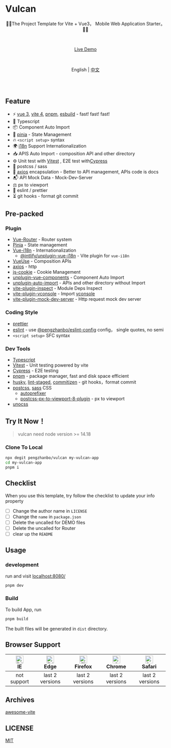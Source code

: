 # Vulcan

<p align="center">🚀🚀The Project Template for Vite + Vue3， Mobile Web Application Starter。🚀🚀</p>
<br>
<p align="center">
  <a href="https://vulcan-vue.netlify.app/">Live Demo</a>
</p>
<br>
<p align="center">
  <span> English </span>
  <span> | </span>
  <a href="/README.zh-CN.md">中文</a>
</p>
<br>
<br>

## Feature

- ⚡️ [vue 3](https://github.com/vuejs/core), [vite 4](https://github.com/vitejs/vite), [pnpm](https://pnpm.io/), [esbuild](https://github.com/evanw/esbuild) - fast! fast! fast!
- 🦾 Typescript
- 📦 Component Auto Import
- 🍍 [pinia](https://pinia.vuejs.org/) - State Management
- 🔥 `<script setup>` syntax
- 🌍 [i18n](https://github.com/intlify/vue-i18n-next) Support Internationalization
- 📥 APIS Auto Import - composition API and other directory
- ⚙️ Unit test with [Vitest](https://github.com/vitest-dev/vitest) , E2E test with[Cypress](https://cypress.io/)
- 🎨 postcss / sass
- 📒 [axios](https://axios-http.com) encapsulation - Better to API management, APIs code is docs
- 📬 API Mock Data - Mock-Dev-Server
- ⚖️ px to viewport
- 📐 eslint / prettier
- ⏳ git hooks - format git commit

## Pre-packed

### Plugin

- [Vue-Router](https://github.com/vuejs/router) - Router system
- [Pinia](https://pinia.vuejs.org) - State management
- [Vue-i18n](https://github.com/intlify/vue-i18n-next) - Internationalization
  - [@intlify/unplugin-vue-i18n](https://github.com/intlify/bundle-tools/tree/main/packages/unplugin-vue-i18n) - Vite plugin for `vue-i18n`
- [VueUse](https://github.com/antfu/vueuse) - Composition APIs
- [axios](https://axios-http.com) - http
- [js-cookie](https://github.com/js-cookie/js-cookie) - Cookie Management
- [unplugin-vue-components](https://github.com/antfu/unplugin-vue-components) - Component Auto Import
- [unplugin-auto-import](https://github.com/antfu/unplugin-auto-import) - APIs and other directory without Import
- [vite-plugin-inspect](https://github.com/antfu/vite-plugin-inspect) - Module Deps Inspect
- [vite-plugin-vconsole](/scripts//vite-plugins/vconsole.ts) - Import [vconsole]()
- [vite-plugin-mock-dev-server](https://github.com/pengzhanbo/vite-plugin-mock-dev-server) - Http request mock dev server

### Coding Style

- [prettier](https://prettier.io)
- [eslint](https://eslint.org) - use [@pengzhanbo/eslint-config]() config， single quotes, no semi
- `<script setup>` SFC syntax

### Dev Tools

- [Typescript](https://www.typescriptlang.org/)
- [Vitest](https://github.com/vitest-dev/vitest) - Unit testing powered by vite
- [Cypress](https://cypress.io/) - E2E testing
- [pnpm](https://pnpm.js.org/) - package manager, fast and disk space efficient
- [husky](https://typicode.github.io/husky), [lint-staged](https://github.com/okonet/lint-staged), [commitizen](https://github.com/commitizen/cz-cli) - git hooks，format commit
- [postcss](https://postcss.org/), [sass](https://github.com/sass/dart-sass) CSS
  - [autoprefixer](https://github.com/postcss/autoprefixer)
  - [postcss-px-to-viewport-8-plugin](https://github.com/lkxian888/postcss-px-to-viewport-8-plugin) - px to viewport
- [unocss](https://unocss.dev/)

## Try It Now！

> vulcan need node version >= 14.18

### Clone To Local

```sh
npx degit pengzhanbo/vulcan my-vulcan-app
cd my-vulcan-app
pnpm i
```

## Checklist

When you use this template, try follow the checklist to update your info property

- [ ] Change the author name in `LICENSE`
- [ ] Change the `name` in `package.json`
- [ ] Delete the uncalled for DEMO files
- [ ] Delete the uncalled for Router
- [ ] clear up the `README`

## Usage

### development

run and visit [localhost:8080/](http://localhost:8080/)

```sh
pnpm dev
```

### Build

To build App, run

```sh
pnpm build
```

The built files will be generated in `dist` directory.

## Browser Support

| [<img src="https://raw.githubusercontent.com/alrra/browser-logos/master/src/edge/edge_48x48.png" alt=" Edge" width="24px" height="24px" />](http://godban.github.io/browsers-support-badges/)</br>IE | [<img src="https://raw.githubusercontent.com/alrra/browser-logos/master/src/edge/edge_48x48.png" alt=" Edge" width="24px" height="24px" />](http://godban.github.io/browsers-support-badges/)</br>Edge | [<img src="https://raw.githubusercontent.com/alrra/browser-logos/master/src/firefox/firefox_48x48.png" alt="Firefox" width="24px" height="24px" />](http://godban.github.io/browsers-support-badges/)</br>Firefox | [<img src="https://raw.githubusercontent.com/alrra/browser-logos/master/src/chrome/chrome_48x48.png" alt="Chrome" width="24px" height="24px" />](http://godban.github.io/browsers-support-badges/)</br>Chrome | [<img src="https://raw.githubusercontent.com/alrra/browser-logos/master/src/safari/safari_48x48.png" alt="Safari" width="24px" height="24px" />](http://godban.github.io/browsers-support-badges/)</br>Safari |
| :--------------------------------------------------------------------------------------------------------------------------------------------------------------------------------------------------: | :----------------------------------------------------------------------------------------------------------------------------------------------------------------------------------------------------: | :---------------------------------------------------------------------------------------------------------------------------------------------------------------------------------------------------------------: | :-----------------------------------------------------------------------------------------------------------------------------------------------------------------------------------------------------------: | :-----------------------------------------------------------------------------------------------------------------------------------------------------------------------------------------------------------: |
|                                                                                             not support                                                                                              |                                                                                            last 2 versions                                                                                             |                                                                                                  last 2 versions                                                                                                  |                                                                                                last 2 versions                                                                                                |                                                                                                last 2 versions                                                                                                |

## Archives

[awesome-vite](https://github.com/vitejs/awesome-vite#vue-3)

## LICENSE

[MIT](/LICENSE)
